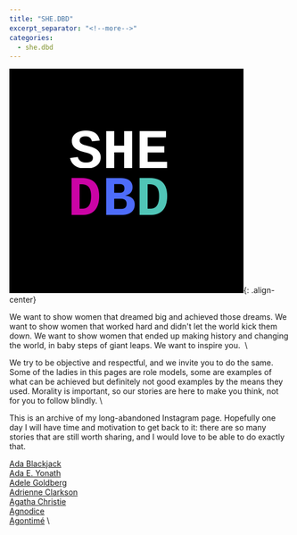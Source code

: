 ```yaml
---
title: "SHE.DBD"
excerpt_separator: "<!--more-->"
categories:
  - she.dbd
---
```


![center-aligned-image](/images/shedbd.png){: .align-center}

We want to show women that dreamed big and achieved those dreams. We want to show women that worked hard and didn't let the world kick them down. We want to show women that ended up making history and changing the world, in baby steps of giant leaps.⁠ We want to inspire you. ⁠ \

We try to be objective and respectful, and we invite you to do the same. Some of the ladies in this pages are role models, some are examples of what can be achieved but definitely not good examples by the means they used. Morality is important, so our stories are here to make you think, not for you to follow blindly. ⁠\

This is an archive of my long-abandoned Instagram page. Hopefully one day I will have time and motivation to get back to it: there are so many stories that are still worth sharing, and I would love to be able to do exactly that.

<!--more-->

[Ada Blackjack](/shedbd/ada-blackjack) \
[Ada E. Yonath](/shedbd/ada-yonath) \
[Adele Goldberg](/shedbd/adele-goldberg) \
[Adrienne Clarkson](/shedbd/adrienne-clarkson) \
[Agatha Christie](/shedbd/agatha-christie) \
[Agnodice](/shedbd/agnodice) \
[Agontimé](/shedbd/agontime) \